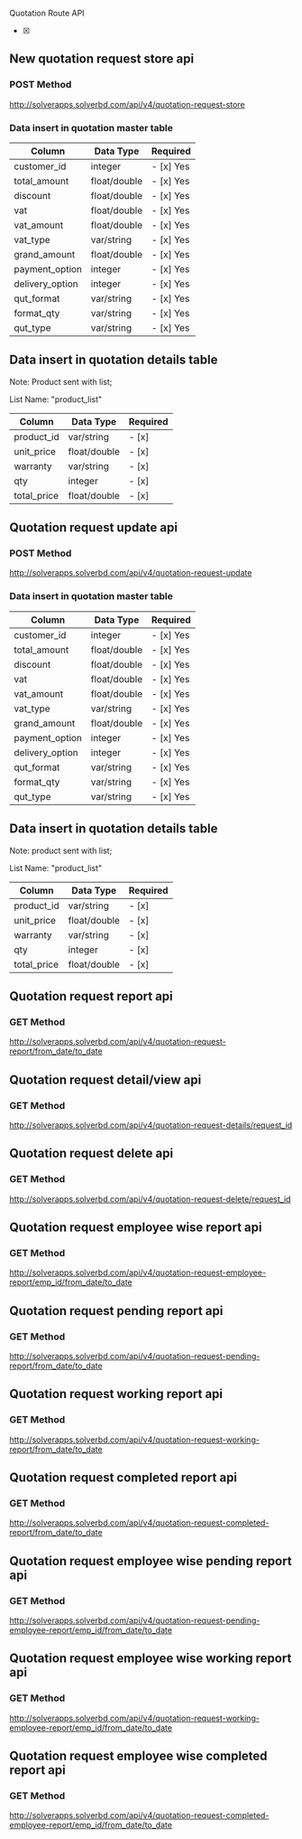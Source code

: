 Quotation Route API

- [x]

## New quotation request store api
### POST Method
  
http://solverapps.solverbd.com/api/v4/quotation-request-store
 
### Data insert in quotation master table	
|Column			| Data Type		| Required 	|
| --------- 	| --------- 	| ------- 	|
|customer_id	| integer 		|- [x] Yes |
|total_amount	| float/double 	|- [x] Yes |
|discount		| float/double 	|- [x] Yes |
|vat			| float/double 	|- [x] Yes |
|vat_amount		| float/double 	|- [x] Yes |
|vat_type		| var/string 	|- [x] Yes |
|grand_amount	| float/double 	|- [x] Yes |
|payment_option	| integer 		|- [x] Yes |
|delivery_option| integer 		|- [x] Yes |
|qut_format		| var/string 	|- [x] Yes |
|format_qty		| var/string 	|- [x] Yes |
|qut_type		| var/string 	|- [x] Yes |
  

## Data insert in quotation details table
Note: Product sent with list;
  
List Name: "product_list"
  
| Column		| Data Type 	| Required	|
| ----------- 	| --------- 	| --------	|
| product_id 	| var/string 	| - [x]		|
| unit_price 	| float/double 	| - [x]		|
| warranty 		| var/string 	| - [x]		|
| qty 			| integer 		| - [x]		|
| total_price 	| float/double 	| - [x]		|

  
## Quotation request update api
### POST Method
http://solverapps.solverbd.com/api/v4/quotation-request-update
  
### Data insert in quotation master table	
|Column			| Data Type		| Required 	|
| --------- 	| --------- 	| ------- 	|
|customer_id	| integer 		| - [x] Yes |
|total_amount	| float/double 	| - [x] Yes |
|discount		| float/double 	| - [x] Yes |
|vat			| float/double 	| - [x] Yes |
|vat_amount		| float/double 	| - [x] Yes |
|vat_type		| var/string 	| - [x] Yes |
|grand_amount	| float/double 	| - [x] Yes |
|payment_option	| integer 		| - [x] Yes |
|delivery_option| integer 		| - [x] Yes |
|qut_format		| var/string 	| - [x] Yes |
|format_qty		| var/string 	| - [x] Yes |
|qut_type		| var/string 	| - [x] Yes |
  

## Data insert in quotation details table
Note: product sent with list;
  
List Name: "product_list"
  
| Column		| Data Type 	| Required	|
| ----------- 	| --------- 	| --------	|
| product_id 	| var/string 	| - [x]		|
| unit_price 	| float/double 	| - [x]		|
| warranty 		| var/string 	| - [x]		|
| qty 			| integer 		| - [x]		|
| total_price 	| float/double 	| - [x]		|


## Quotation request report api
### GET Method
http://solverapps.solverbd.com/api/v4/quotation-request-report/from_date/to_date

  
## Quotation request detail/view api
### GET Method
http://solverapps.solverbd.com/api/v4/quotation-request-details/request_id


## Quotation request delete api
### GET Method
http://solverapps.solverbd.com/api/v4/quotation-request-delete/request_id


## Quotation request employee wise report api
### GET Method
http://solverapps.solverbd.com/api/v4/quotation-request-employee-report/emp_id/from_date/to_date



## Quotation request pending report api
### GET Method
http://solverapps.solverbd.com/api/v4/quotation-request-pending-report/from_date/to_date




## Quotation request working report api
### GET Method
http://solverapps.solverbd.com/api/v4/quotation-request-working-report/from_date/to_date



## Quotation request completed report api
### GET Method
http://solverapps.solverbd.com/api/v4/quotation-request-completed-report/from_date/to_date


## Quotation request employee wise pending report api
### GET Method
http://solverapps.solverbd.com/api/v4/quotation-request-pending-employee-report/emp_id/from_date/to_date


## Quotation request employee wise working report api
### GET Method
http://solverapps.solverbd.com/api/v4/quotation-request-working-employee-report/emp_id/from_date/to_date


## Quotation request employee wise completed report api
### GET Method
http://solverapps.solverbd.com/api/v4/quotation-request-completed-employee-report/emp_id/from_date/to_date


  


